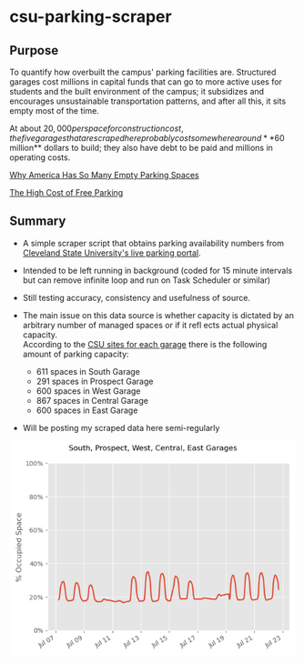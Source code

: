 # csu-parking-scraper
## Purpose

To quantify how overbuilt the campus' parking facilities are. Structured garages cost millions in capital
funds that can go to more active uses for students and the built environment of the campus;
it subsidizes and encourages unsustainable transportation patterns, and after all this, it sits empty most of the time.

At about $20,000 per space for construction cost, the five garages that are scraped here probably cost
somewhere around **$60 million** dollars to build; they also have debt to be paid and millions in operating costs.


[Why America Has So Many Empty Parking Spaces](https://www.mentalfloss.com/article/503014/why-america-has-so-many-empty-parking-spaces)

[The High Cost of Free Parking](https://www.youtube.com/watch?v=Akm7ik-H_7U&feature=emb_title)

## Summary 
* A simple scraper script that obtains parking availability numbers from 
[Cleveland State University's live parking portal](http://parkingspaces.csuohio.edu/).

* Intended to be left running in background (coded for 15 minute intervals but can remove infinite loop and run on Task Scheduler or similar)

* Still testing accuracy, consistency and usefulness of source.
    
* The main issue on this data source is whether capacity is dictated by an arbitrary number of managed spaces or if it refl
  ects actual physical capacity.  
  According to the [CSU sites for each garage](https://www.csuohio.edu/parking/west-garage) there is the following
  amount of parking capacity:
  * 611 spaces in South Garage
  * 291 spaces in Prospect Garage
  * 600 spaces in West Garage
  * 867 spaces in Central Garage
  * 600 spaces in East Garage

* Will be posting my scraped data here semi-regularly

![Example](example/ex1.png)